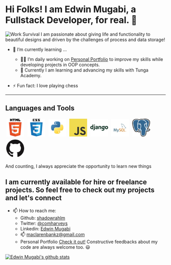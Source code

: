 # Hi Folks! I am Edwin Mugabi, a Fullstack Developer, for real. :robot:

![Work Survival](http://quoteapic.com/wp-content/uploads/2017/03/work-survaival.gif)
I am passionate about giving life and functionality to beautiful designs and driven by the challenges of process and data storage!

- 🌱 I’m currently learning ...
  - :teacher: I’m daily working on [Personal Portfolio](https://mugabiedwinportifolio.netlify.app/) to improve my skills while developing projects in OOP concepts.
  - :man: Currently I am learning and advancing my skills with Tunga Academy.

- ⚡ Fun fact: I love playing chess

---

## Languages and Tools

<p align="left">
    <img src="https://raw.githubusercontent.com/github/explore/80688e429a7d4ef2fca1e82350fe8e3517d3494d/topics/html/html.png" alt="HTML5" width="56px" style="margin: 3px;">
    <img src="https://raw.githubusercontent.com/github/explore/80688e429a7d4ef2fca1e82350fe8e3517d3494d/topics/css/css.png" alt="CSS3" width="56px" style="margin: 3px;">
    <img src="https://raw.githubusercontent.com/github/explore/80688e429a7d4ef2fca1e82350fe8e3517d3494d/topics/python/python.png" alt="Python" width="56px" style="margin: 3px;">
    <img src="https://raw.githubusercontent.com/github/explore/80688e429a7d4ef2fca1e82350fe8e3517d3494d/topics/javascript/javascript.png" alt="JavaScript" width="56px" style="margin: 3px;">
    <img src="https://raw.githubusercontent.com/github/explore/80688e429a7d4ef2fca1e82350fe8e3517d3494d/topics/django/django.png" alt="Django" width="56px" style="margin: 3px;">
    <img src="https://raw.githubusercontent.com/github/explore/80688e429a7d4ef2fca1e82350fe8e3517d3494d/topics/mysql/mysql.png" alt="MySQL" width="56px" style="margin: 3px;">
    <img src="https://raw.githubusercontent.com/github/explore/80688e429a7d4ef2fca1e82350fe8e3517d3494d/topics/postgresql/postgresql.png" alt="Postgres" width="56px" style="margin: 3px;">
    <img src="https://raw.githubusercontent.com/github/explore/78df643247d429f6cc873026c0622819ad797942/topics/github/github.png" alt="GitHub" width="56px" style="margin: 3px;">
</p>

And counting, I always appreciate the opportunity to learn new things

## I am currently available for hire or freelance projects. So feel free to check out my projects and **let's connect**

- 📫 How to reach me:
  - Github: [shadowrahlm](https://github.com/Shadowrahlm)
  - Twitter: [@comharveys](https://twitter.com/comharveys)
  - Linkedin: [Edwin Mugabi](https://www.linkedin.com/in/edwin-mugabi-a726b2195)
  - :mailbox: [maclarenbankz@gmail.com](mailto:maclarenbankz@gmail.com)
  - Personal Portfolio [Check it out!](https://mugabiedwinportifolio.netlify.app/)
Constructive feedbacks about my code are always welcome too. :smiley:

[![Edwin Mugabi's github stats](https://github-readme-stats.vercel.app/api?username=ShadowrahlM)](https://github.com/ShadowrahlM)